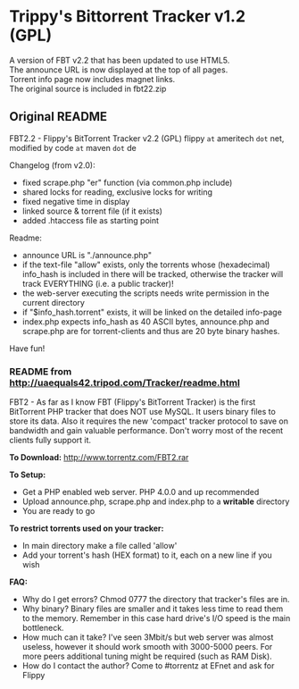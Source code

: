 # Trippy's Bittorrent Tracker v1.2 (GPL)

A version of FBT v2.2 that has been updated to use HTML5.  
The announce URL is now displayed at the top of all pages.  
Torrent info page now includes magnet links.  
The original source is included in fbt22.zip  

## Original README
FBT2.2 - Flippy's BitTorrent Tracker v2.2 (GPL)
flippy `at` ameritech `dot` net, modified by code `at` maven `dot` de

Changelog (from v2.0):
- fixed scrape.php "er" function (via common.php include)
- shared locks for reading, exclusive locks for writing
- fixed negative time in display
- linked source & torrent file (if it exists)
- added .htaccess file as starting point

Readme:
- announce URL is "./announce.php"
- if the text-file "allow" exists, only the torrents whose (hexadecimal)
  info_hash is included in there will be tracked, otherwise the tracker
  will track EVERYTHING (i.e. a public tracker)!
- the web-server executing the scripts needs write permission in the
  current directory
- if "$info_hash.torrent" exists, it will be linked on the detailed info-page
- index.php expects info_hash as 40 ASCII bytes, announce.php and scrape.php
  are for torrent-clients and thus are 20 byte binary hashes.

Have fun!

### README from http://uaequals42.tripod.com/Tracker/readme.html
FBT2 - As far as I know FBT (Flippy's BitTorrent Tracker) is the first BitTorrent PHP tracker that does NOT use MySQL. It users binary files to store its data. Also it requires the new 'compact' tracker protocol to save on bandwidth and gain valuable performance. Don't worry most of the recent clients fully support it.

**To Download:**
http://www.torrentz.com/FBT2.rar

**To Setup:** 
*   Get a PHP enabled web server. PHP 4.0.0 and up recommended
*   Upload announce.php, scrape.php and index.php to a **writable** directory
*   You are ready to go

**To restrict torrents used on your tracker:**
*   In main directory make a file called 'allow'
*   Add your torrent's hash (HEX format) to it, each on a new line if you wish

**FAQ:** 
*   Why do I get errors? 
    Chmod 0777 the directory that tracker's files are in.
*   Why binary? 
    Binary files are smaller and it takes less time to read them to the memory. Remember in this case hard drive's I/O speed is the main bottleneck.
*   How much can it take? 
    I've seen 3Mbit/s but web server was almost useless, however it should work smooth with 3000-5000 peers. For more peers additional tuning might be required (such as RAM Disk).
*   How do I contact the author? 
    Come to #torrentz at EFnet and ask for Flippy